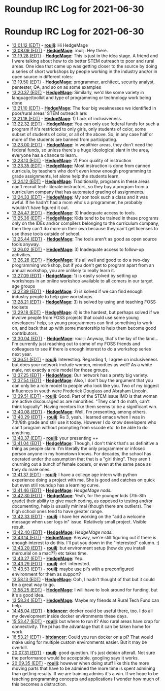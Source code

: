# Roundup IRC Log for 2021-06-30 #
# Roundup IRC Log for 2021-06-30
* <a href="#13:01.12" id="13:01.12">13:01.12 (EDT)</a> - __[rouilj](https://github.com/rouilj)__: Hi HedgeMage
* <a href="#13:08.09" id="13:08.09">13:08.09 (EDT)</a> - __[HedgeMage](https://github.com/HedgeMage)__: rouilj: Hey there.
* <a href="#13:19.28" id="13:19.28">13:19.28 (EDT)</a> - __[HedgeMage](https://github.com/HedgeMage)__: This is just in the idea stage.  A friend and I were talking about how to do better STEM outreach to poor and rural areas.  One idea that came up was getting closer to the source by doing a series of short workshops by people working in the industry and/or in open source in different roles:
* <a href="#13:19.50" id="13:19.50">13:19.50 (EDT)</a> - __[HedgeMage](https://github.com/HedgeMage)__: programmer, architect, security analyst, pentester, QA, and so on as some examples
* <a href="#13:20.37" id="13:20.37">13:20.37 (EDT)</a> - __[HedgeMage](https://github.com/HedgeMage)__: Similarly, we'd like some variety in language/toolkit and type of programming or technology work being done
* <a href="#13:21.10" id="13:21.10">13:21.10 (EDT)</a> - __[HedgeMage](https://github.com/HedgeMage)__: The four big weaknesses we identified in poor/rural areas' STEM outreach are:
* <a href="#13:21.18" id="13:21.18">13:21.18 (EDT)</a> - __[HedgeMage](https://github.com/HedgeMage)__: 1) Lack of inclusiveness.
* <a href="#13:22.32" id="13:22.32">13:22.32 (EDT)</a> - __[HedgeMage](https://github.com/HedgeMage)__: You can only use federal funds for such a program if it's restricted to only girls, only students of color, some subset of students of color, or all of the above.  So, in any case half or more of the students are banned from participating.
* <a href="#13:23.00" id="13:23.00">13:23.00 (EDT)</a> - __[HedgeMage](https://github.com/HedgeMage)__: In wealthier areas, they don't need the federal funds, so unless there's a huge ideological slant in the area, everyone has a chance to learn.
* <a href="#13:23.10" id="13:23.10">13:23.10 (EDT)</a> - __[HedgeMage](https://github.com/HedgeMage)__: 2) Poor quality of instruction
* <a href="#13:23.35" id="13:23.35">13:23.35 (EDT)</a> - __[HedgeMage](https://github.com/HedgeMage)__: Most instruction is done from canned curricula, by teachers who don't even know enough programming to grade assignments, let alone help the students learn.
* <a href="#13:24.12" id="13:24.12">13:24.12 (EDT)</a> - __[HedgeMage](https://github.com/HedgeMage)__: Traditionally, programs in these areas can't recruit tech-literate instructors, so they buy a program from a curriculum company that has automated grading of assignments.
* <a href="#13:24.33" id="13:24.33">13:24.33 (EDT)</a> - __[HedgeMage](https://github.com/HedgeMage)__: My son took such a class and it was awful.  If he hadn't had a mom who's a programmer, he probably wouldn't have figured it out.
* <a href="#13:24.47" id="13:24.47">13:24.47 (EDT)</a> - __[HedgeMage](https://github.com/HedgeMage)__: 3) Inadequate access to tools.
* <a href="#13:25.36" id="13:25.36">13:25.36 (EDT)</a> - __[HedgeMage](https://github.com/HedgeMage)__: Kids tend to be trained in these programs only on the IDEs and/or compilers belonging to the curriculum company, then they can't do more on their own because they can't get licenses to use those tools outside of school.
* <a href="#13:25.44" id="13:25.44">13:25.44 (EDT)</a> - __[HedgeMage](https://github.com/HedgeMage)__: The tools aren't as good as open source tools anyway.
* <a href="#13:26.02" id="13:26.02">13:26.02 (EDT)</a> - __[HedgeMage](https://github.com/HedgeMage)__: 3) Inadequate access to follow-up activities.
* <a href="#13:26.28" id="13:26.28">13:26.28 (EDT)</a> - __[HedgeMage](https://github.com/HedgeMage)__: It's all well and good to do a two-day programming workshop, but if you don't get to program apart from an annual workshop, you are unlikely to really learn it.
* <a href="#13:27.09" id="13:27.09">13:27.09 (EDT)</a> - __[HedgeMage](https://github.com/HedgeMage)__: 1) is easily solved by setting up workshops in an online workshop available to all comers in our target age groups
* <a href="#13:27.39" id="13:27.39">13:27.39 (EDT)</a> - __[HedgeMage](https://github.com/HedgeMage)__: 2) is solved if we can find enough industry people to help give workshops.
* <a href="#13:28.21" id="13:28.21">13:28.21 (EDT)</a> - __[HedgeMage](https://github.com/HedgeMage)__: 3) is solved by using and teaching FOSS toolsets
* <a href="#13:29.18" id="13:29.18">13:29.18 (EDT)</a> - __[HedgeMage](https://github.com/HedgeMage)__: 4) is the hardest, but perhaps solved if we involve people from FOSS projects that could use some young developers' help, so young programmers can find something to work on, and back that up with some mentorship to help them become good contributors.
* <a href="#13:30.04" id="13:30.04">13:30.04 (EDT)</a> - __[HedgeMage](https://github.com/HedgeMage)__: rouilj: Anyway, that's the lay of the land... I'm currently just reaching out to some of my FOSS friends and colleagues to see if there is enough interest to do a workshop series next year.
* <a href="#13:36.51" id="13:36.51">13:36.51 (EDT)</a> - __[rouilj](https://github.com/rouilj)__: Interesting. Regarding 1, I agree on inclusiveness but does your network include women, minorities as well? As a white male, not exactly a role model for those groups.
* <a href="#13:37.25" id="13:37.25">13:37.25 (EDT)</a> - __[HedgeMage](https://github.com/HedgeMage)__: Our network has a pretty big variety.
* <a href="#13:37.54" id="13:37.54">13:37.54 (EDT)</a> - __[HedgeMage](https://github.com/HedgeMage)__: Also, I don't buy the argument that you can only be a role model to people who look like you.  Two of my biggest influences in youth were Frederick Douglass and Abraham Lincoln.
* <a href="#13:39.51" id="13:39.51">13:39.51 (EDT)</a> - __[rouilj](https://github.com/rouilj)__: Good. Part of the STEM issue IMO is that woman are active discouraged as are minorities. "They can't do math, can't think logically". Having mentors like them seems to be a significant win.
* <a href="#13:40.08" id="13:40.08">13:40.08 (EDT)</a> - __[HedgeMage](https://github.com/HedgeMage)__: Well, I'm presenting, among others.
* <a href="#13:40.29" id="13:40.29">13:40.29 (EDT)</a> - __[rouilj](https://github.com/rouilj)__: Re 3, yeah. I learned emacs when I was in 7th/8th grade and still use it today. However I do know developers who can't program without prompting from vscode etc. to be able to do anything.
* <a href="#13:40.37" id="13:40.37">13:40.37 (EDT)</a> - __[rouilj](https://github.com/rouilj)__: your presenting ++
* <a href="#13:41.04" id="13:41.04">13:41.04 (EDT)</a> - __[HedgeMage](https://github.com/HedgeMage)__: Though, I don't think that's as definitive a thing as people claim.  I'm literally the only programmer or infosec person anyone in my hometown knows.  For decades, the school has operated under the assumption that that is a "girl thing".  They aren't churning out a bunch of female coders, or even at the same pace as they do male ones.
* <a href="#13:41.37" id="13:41.37">13:41.37 (EDT)</a> - __[rouilj](https://github.com/rouilj)__: I have a college age intern with python experience doing a project with me. She is good and catches on quick but even still roundup has a learning curve.
* <a href="#13:41.46" id="13:41.46">13:41.46 (EDT)</a> - __[HedgeMage](https://github.com/HedgeMage)__: *HedgeMage nods.*
* <a href="#13:42.30" id="13:42.30">13:42.30 (EDT)</a> - __[HedgeMage](https://github.com/HedgeMage)__: Yeah, for the younger kids (7th-8th grade) their ability to give much coding, as opposed to testing and/or documenting, help is usually minimal (though there are outliers).  The high school ones tend to have greater range.
* <a href="#13:42.33" id="13:42.33">13:42.33 (EDT)</a> - __[rouilj](https://github.com/rouilj)__: i have her working on the "add a welcome message when user logs in" issue. Relatively small project. Visible result.
* <a href="#13:42.40" id="13:42.40">13:42.40 (EDT)</a> - __[HedgeMage](https://github.com/HedgeMage)__: *HedgeMage nods.*
* <a href="#13:43.14" id="13:43.14">13:43.14 (EDT)</a> - __[HedgeMage](https://github.com/HedgeMage)__: Anyway, we're still figuring out if there is enough interest to do this.  I'll put you down in the "interested" column. :)
* <a href="#13:43.20" id="13:43.20">13:43.20 (EDT)</a> - __[rouilj](https://github.com/rouilj)__: but environment setup (how do you install mercurial on a mac??) etc takes time.
* <a href="#13:43.27" id="13:43.27">13:43.27 (EDT)</a> - __[HedgeMage](https://github.com/HedgeMage)__: Yep.
* <a href="#13:43.29" id="13:43.29">13:43.29 (EDT)</a> - __[rouilj](https://github.com/rouilj)__: def. interested.
* <a href="#13:43.53" id="13:43.53">13:43.53 (EDT)</a> - __[rouilj](https://github.com/rouilj)__: maybe use pi's with a preconfigured environment for them as support?
* <a href="#13:58.13" id="13:58.13">13:58.13 (EDT)</a> - __[HedgeMage](https://github.com/HedgeMage)__: Ooh, I hadn't thought of that but it could be a great way to go.
* <a href="#13:58.25" id="13:58.25">13:58.25 (EDT)</a> - __[HedgeMage](https://github.com/HedgeMage)__: I will have to look around for funding, but it's a good idea.
* <a href="#13:58.34" id="13:58.34">13:58.34 (EDT)</a> - __[HedgeMage](https://github.com/HedgeMage)__: Maybe my friends at Rural Tech Fund can help.
* <a href="#14:45.04" id="14:45.04">14:45.04 (EDT)</a> - __[bitdancer](https://github.com/bitdancer)__: docker could be useful there, too.  I do all my development inside docker environments these days.
* <a href="#15:53.47" id="15:53.47">15:53.47 (EDT)</a> - __[rouilj](https://github.com/rouilj)__: but where to run it? Also rural areas have crap for connectivity. The pi has the advantage that it can be taken home for work.
* <a href="#16:53.21" id="16:53.21">16:53.21 (EDT)</a> - __[bitdancer](https://github.com/bitdancer)__: Could you run docker on a pi?  That would make using for multiple custom environments easier.  But it may be overkill.
* <a href="#20:07.31" id="20:07.31">20:07.31 (EDT)</a> - __[rouilj](https://github.com/rouilj)__: good question. It's just debian afterall. Not sure the performance would be acceptable. googling says it works.
* <a href="#20:09.35" id="20:09.35">20:09.35 (EDT)</a> - __[rouilj](https://github.com/rouilj)__: however when doing stuff like this the more moving parts that have to be admined the more time is spent admining than getting results. If we are training admins it's a win. If we hope to be teaching programming concepts and applications I wonder how much of this becomes a distraction.
